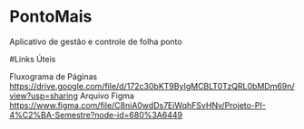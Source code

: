 # PontoMais
Aplicativo de gestão e controle de folha ponto

#Links Úteis

Fluxograma de Páginas https://drive.google.com/file/d/172c30bKT9ByIgMCBLT0TzQRL0bMDm69n/view?usp=sharing
Arquivo Figma https://www.figma.com/file/C8niA0wdDs7EiWqhFSvHNv/Projeto-PI-4%C2%BA-Semestre?node-id=680%3A6449
